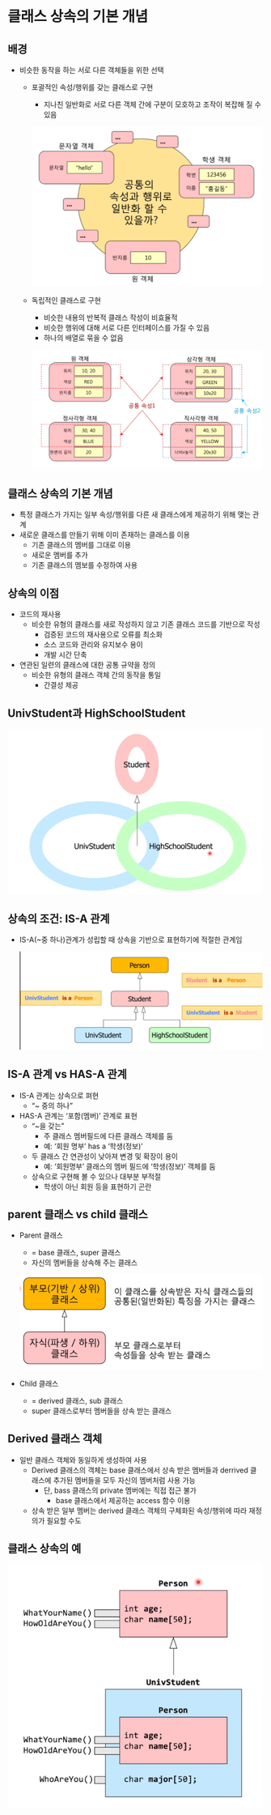 # 클래스 상속의 기본 개념

## 배경

- 비슷한 동작을 하는 서로 다른 객체들을 위한 선택
    - 포괄적인 속성/행위를 갖는 클래스로 구현
        - 지나친 일반화로 서로 다른 객체 간에 구분이 모호하고 조작이 복잡해 질 수 있음
        
        ![Untitled](/resources/%EC%82%AC%EB%9E%8C%EB%A7%8C%EC%9D%B4/ch.22/1.png)
        
    - 독립적인 클래스로 구현
        - 비슷한 내용의 반복적 클래스 작성이 비효율적
        - 비슷한 행위에 대해 서로 다른 인터페이스를 가질 수 있음
        - 하나의 배열로 묶을 수 없음
        
        ![Untitled](/resources/%EC%82%AC%EB%9E%8C%EB%A7%8C%EC%9D%B4/ch.22/2.png)
        

## 클래스 상속의 기본 개념

- 특정 클래스가 가지는 일부 속성/행위를 다른 새 클래스에게 제공하기 위해 맺는 관계
- 새로운 클래스를 만들기 위해 이미 존재하는 클래스를 이용
    - 기존 클래스의 멤버를 그대로 이용
    - 새로운 멤버를 추가
    - 기존 클래스의 멤보를 수정하여 사용

## 상속의 이점

- 코드의 재사용
    - 비슷한 유형의 클래스를 새로 작성하지 않고 기존 클래스 코드를 기반으로 작성
        - 검증된 코드의 재사용으로 오류를 최소화
        - 소스 코드와 관리와 유지보수 용이
        - 개발 시간 단축
- 연관된 일련의 클래스에 대한 공통 규약을 정의
    - 비슷한 유형의 클래스 객체 간의 동작을 통일
        - 간결성 제공

## UnivStudent과 HighSchoolStudent

![Untitled](/resources/%EC%82%AC%EB%9E%8C%EB%A7%8C%EC%9D%B4/ch.22/3.png)

## 상속의 조건: IS-A 관계

- IS-A(~중 하나)관계가 성립할 때 상속을 기반으로 표현하기에 적절한 관계임
    
    ![Untitled](/resources/%EC%82%AC%EB%9E%8C%EB%A7%8C%EC%9D%B4/ch.22/4.png)
    

## IS-A 관계 vs HAS-A 관계

- IS-A 관계는 상속으로 펴현
    - “~ 중의 하나”
- HAS-A 관계는 ‘포함(멤버)’ 관계로 표현
    - “~을 갖는”
        - 주 클래스 멤버필드에 다른 클래스 객체를 둠
        - 예: ‘회원 명부’ has a ‘학생(정보)’
    - 두 클래스 간 연관성이 낮아져 변경 및 확장이 용이
        - 예: ‘회원명부’ 클래스의 멤버 필드에 ‘학생(정보)’ 객체를 둠
    - 상속으로 구현해 볼 수 있으나 대부분 부적절
        - 학생이 아닌 회원 등을 표현하기 곤란

## parent 클래스 vs child 클래스

- Parent 클래스
    - = base 클래스, super 클래스
    - 자신의 멤버들을 상속해 주는 클래스
    
    ![Untitled](/resources/%EC%82%AC%EB%9E%8C%EB%A7%8C%EC%9D%B4/ch.22/5.png)
    
- Child 클래스
    - = derived 클래스, sub 클래스
    - super 클래스로부터 멤버들을 상속 받는 클래스

## Derived 클래스 객체

- 일반 클래스 객체와 동일하게 생성하여 사용
    - Derived 클래스의 객체는 base 클래스에서 상속 받은 멤버들과 derrived 클래스에 추가된 멤버들을 모두 자신의 멤버처럼 사용 가능
        - 단, bass 클래스의 private 멤버에는 직접 접근 불가
            - base 클래스에서 제공하는 access 함수 이용
    - 상속 받은 일부 멤버는 derived 클래스 객체의 구체화된 속성/행위에 따라 재정의가 필요할 수도

## 클래스 상속의 예

![Untitled](/resources/%EC%82%AC%EB%9E%8C%EB%A7%8C%EC%9D%B4/ch.22/6.png)